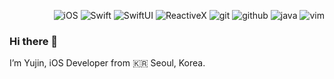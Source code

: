 <!--stack-->
<div align=right>
 <p>
  <img alt="iOS" src="https://img.shields.io/badge/-iOS-000000?style=flat-square&logo=iOS&logoColor=white" />
  <img alt="Swift" src="https://img.shields.io/badge/-Swift-F05138?style=flat-square&logo=swift&logoColor=white" />
  <img alt="SwiftUI" src="https://img.shields.io/badge/-SwiftUI-0185FF?style=flat-square&logo=swift&logoColor=white" />
  <img alt="ReactiveX" src="https://img.shields.io/badge/-RxSwift-B7178C?style=flat-square&logo=reactivex&logoColor=white" />
  
  <img alt="git" src="https://img.shields.io/badge/-Git-F05032?style=flat-square&logo=git&logoColor=white" />
  <img alt="github" src="https://img.shields.io/badge/-GitHub-181717?style=flat-square&logoGitHub&logoColor=white" />
  <img alt="java" src="https://img.shields.io/badge/-Java-007396?style=flat-square&logo=JAVA&logoColor=white" />
  <img alt="vim" src="https://img.shields.io/badge/-Vim-019733?style=flat-square&logo=Vim&logoColor=white" />

 </p>
</div>

<!-- introduce -->
### Hi there 👋

I’m Yujin, iOS Developer from 🇰🇷 Seoul, Korea.

  <!--
**eujin811/eujin811** is a ✨ _special_ ✨ repository because its `README.md` (this file) appears on your GitHub profile.

Here are some ideas to get you started:

- 🔭 I’m currently working on ...
- 🌱 I’m currently learning ...
- 👯 I’m looking to collaborate on ...
- 🤔 I’m looking for help with ...
- 💬 Ask me about ...
- 📫 How to reach me: ...
- 😄 Pronouns: ...
- ⚡ Fun fact: ...
-->
